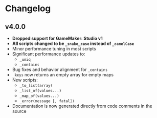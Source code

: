 # Changelog

## v4.0.0

* **Dropped support for GameMaker: Studio v1**
* **All scripts changed to be `_snake_case` instead of `_camelCase`**
* Minor performance tuning in most scripts
* Significant performance updates to:
  * `_uniq`
  * `_contains`
* Bug fixes and behavior alignment for `_contains`
* `_keys` now returns an empty array for empty maps
* New scripts:
  * `_to_list(array)`
  * `_list_of(values...)`
  * `_map_of(values...)`
  * `_error(message [, fatal])`
* Documentation is now generated directly from code comments in the source
